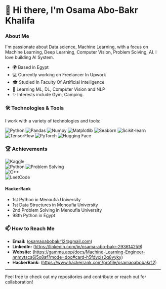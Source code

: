 # 👋 Hi there, I'm Osama Abo-Bakr Khalifa

### About Me

I'm passionate about Data science, Machine Learning, with a focus on Machine Learning, Deep Learning, Computer Vision, Problem Solving, AI. I love building AI System.

- 🌍 Based in Egypt
- 💻 Currently working on Freelancer In Upwork
- 🎓 Studied In Faculty Of Artificial Intelligence
- 🌱 Learning ML, DL, Computer Vision and NLP
- ✨ Interests include Gym, Camping.

### 🛠️ Technologies & Tools

I work with a variety of technologies and tools:

![Python](https://img.shields.io/badge/Python-3776AB?style=flat&logo=python&logoColor=white)
![Pandas](https://img.shields.io/badge/Pandas-150458?style=flat&logo=pandas&logoColor=white)
![Numpy](https://img.shields.io/badge/Numpy-013243?style=flat&logo=numpy&logoColor=white)
![Matplotlib](https://img.shields.io/badge/Matplotlib-FF6666?style=flat&logo=matplotlib&logoColor=white)
![Seaborn](https://img.shields.io/badge/Seaborn-00B4D9?style=flat&logo=seaborn&logoColor=white)
![Scikit-learn](https://img.shields.io/badge/Scikit--learn-F7931E?style=flat&logo=scikit-learn&logoColor=white)
![TensorFlow](https://img.shields.io/badge/TensorFlow-FF6F00?style=flat&logo=tensorflow&logoColor=white)
![PyTorch](https://img.shields.io/badge/PyTorch-EE4C2C?style=flat&logo=pytorch&logoColor=white)
![Hugging Face](https://img.shields.io/badge/Hugging%20Face-FFD95D?style=flat&logo=huggingface&logoColor=black)


### 🏆 Achievements

<!-- Use GitHub Shield Badges or custom images -->

![Kaggle](https://img.shields.io/badge/Kaggle-Expert-20BEFF?style=flat&logo=kaggle&logoColor=white)   
![Python](https://img.shields.io/badge/Python-Gold-FFD700?style=flat&logo=python&logoColor=white) 
![Problem Solving](https://img.shields.io/badge/Problem_Solving-Gold-FFD700?style=flat&logo=codeforces&logoColor=white)   
![C++](https://img.shields.io/badge/C++-Gold-FFD700?style=flat&logo=cplusplus&logoColor=white)  
![LeetCode](https://img.shields.io/badge/LeetCode-Top%20Contributor-FFA116?style=flat&logo=leetcode&logoColor=white) 

#### HackerRank
- 1st Python in Menoufia University
- 1st Data Structures in Menoufia University
- 2nd Problem Solving in Menoufia University
- 98th Python in Egypt

### 📫 How to Reach Me

- **Email:** (osamaoabobakr12@gmail.com)
- **LinkedIn:** (https://linkedin.com/in/osama-abo-bakr-293614259)
- **Website:** (https://gamma.app/docs/Machine-Learning-Engineer-nnmytsca6j5o8af?mode=doc#card-h5fdycis2q8vyky)
- **HackerRank:** (https://www.hackerrank.com/profile/osamaoabobakr12)

---

Feel free to check out my repositories and contribute or reach out for collaboration!
